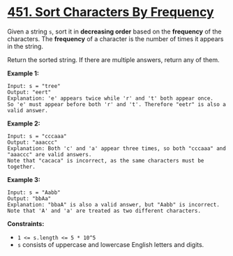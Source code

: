 # [451. Sort Characters By Frequency](https://leetcode.com/problems/sort-characters-by-frequency/description/?envType=daily-question&envId=2024-02-07)

Given a string `s`, sort it in **decreasing order**  based on the **frequency**  of the characters. The **frequency**  of a character is the number of times it appears in the string.

Return the sorted string. If there are multiple answers, return any of them.

**Example 1:** 

```
Input: s = "tree"
Output: "eert"
Explanation: 'e' appears twice while 'r' and 't' both appear once.
So 'e' must appear before both 'r' and 't'. Therefore "eetr" is also a valid answer.
```

**Example 2:** 

```
Input: s = "cccaaa"
Output: "aaaccc"
Explanation: Both 'c' and 'a' appear three times, so both "cccaaa" and "aaaccc" are valid answers.
Note that "cacaca" is incorrect, as the same characters must be together.
```

**Example 3:** 

```
Input: s = "Aabb"
Output: "bbAa"
Explanation: "bbaA" is also a valid answer, but "Aabb" is incorrect.
Note that 'A' and 'a' are treated as two different characters.
```

**Constraints:** 

- `1 <= s.length <= 5 * 10^5`
- `s` consists of uppercase and lowercase English letters and digits.